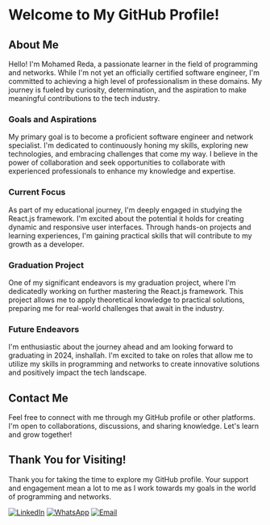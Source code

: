 # Welcome to My GitHub Profile!

## About Me

Hello! I'm Mohamed Reda, a passionate learner in the field of programming and networks. While I'm not yet an officially certified software engineer, I'm committed to achieving a high level of professionalism in these domains. My journey is fueled by curiosity, determination, and the aspiration to make meaningful contributions to the tech industry.

### Goals and Aspirations

My primary goal is to become a proficient software engineer and network specialist. I'm dedicated to continuously honing my skills, exploring new technologies, and embracing challenges that come my way. I believe in the power of collaboration and seek opportunities to collaborate with experienced professionals to enhance my knowledge and expertise.

### Current Focus

As part of my educational journey, I'm deeply engaged in studying the React.js framework. I'm excited about the potential it holds for creating dynamic and responsive user interfaces. Through hands-on projects and learning experiences, I'm gaining practical skills that will contribute to my growth as a developer.

### Graduation Project

One of my significant endeavors is my graduation project, where I'm dedicatedly working on further mastering the React.js framework. This project allows me to apply theoretical knowledge to practical solutions, preparing me for real-world challenges that await in the industry.

### Future Endeavors

I'm enthusiastic about the journey ahead and am looking forward to graduating in 2024, inshallah. I'm excited to take on roles that allow me to utilize my skills in programming and networks to create innovative solutions and positively impact the tech landscape.

## Contact Me

Feel free to connect with me through my GitHub profile or other platforms. I'm open to collaborations, discussions, and sharing knowledge. Let's learn and grow together!

## Thank You for Visiting!

Thank you for taking the time to explore my GitHub profile. Your support and engagement mean a lot to me as I work towards my goals in the world of programming and networks.

[![LinkedIn](https://img.shields.io/badge/LinkedIn-Connect-blue)](https://www.linkedin.com/in/mohamed-reda-92a617201/)
[![WhatsApp](https://img.shields.io/badge/WhatsApp-Chat-brightgreen)](https://wa.me/201155921429)
[![Email](https://img.shields.io/badge/Email-Contact-red)](mailto:mohamed_aboreda_2020@yahoo.com)

